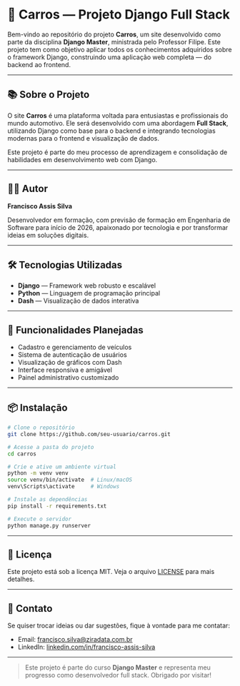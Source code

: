 
# 🚗 Carros — Projeto Django Full Stack

Bem-vindo ao repositório do projeto **Carros**, um site desenvolvido como parte da disciplina **Django Master**, ministrada pelo Professor Filipe. Este projeto tem como objetivo aplicar todos os conhecimentos adquiridos sobre o framework Django, construindo uma aplicação web completa — do backend ao frontend.

---

## 📚 Sobre o Projeto

O site **Carros** é uma plataforma voltada para entusiastas e profissionais do mundo automotivo. Ele será desenvolvido com uma abordagem **Full Stack**, utilizando Django como base para o backend e integrando tecnologias modernas para o frontend e visualização de dados.

Este projeto é parte do meu processo de aprendizagem e consolidação de habilidades em desenvolvimento web com Django.

---

## 👨‍💻 Autor

**Francisco Assis Silva**

Desenvolvedor em formação, com previsão de formação em Engenharia de Software para início de 2026, apaixonado por tecnologia e por transformar ideias em soluções digitais.

---

## 🛠️ Tecnologias Utilizadas

- **Django** — Framework web robusto e escalável
- **Python** — Linguagem de programação principal
- **Dash** — Visualização de dados interativa

---

## 🚀 Funcionalidades Planejadas

- Cadastro e gerenciamento de veículos
- Sistema de autenticação de usuários
- Visualização de gráficos com Dash
- Interface responsiva e amigável
- Painel administrativo customizado

---

## 📦 Instalação

```bash
# Clone o repositório
git clone https://github.com/seu-usuario/carros.git

# Acesse a pasta do projeto
cd carros

# Crie e ative um ambiente virtual
python -m venv venv
source venv/bin/activate  # Linux/macOS
venv\Scripts\activate     # Windows

# Instale as dependências
pip install -r requirements.txt

# Execute o servidor
python manage.py runserver
```

---

## 📝 Licença

Este projeto está sob a licença MIT. Veja o arquivo [LICENSE](LICENSE) para mais detalhes.

---

## 📩 Contato

Se quiser trocar ideias ou dar sugestões, fique à vontade para me contatar:

- Email: francisco.silva@ziradata.com.br
- LinkedIn: [linkedin.com/in/francisco-assis-silva](https://www.linkedin.com/in/franciscofsilva/)

---

> Este projeto é parte do curso **Django Master** e representa meu progresso como desenvolvedor full stack. Obrigado por visitar!

```